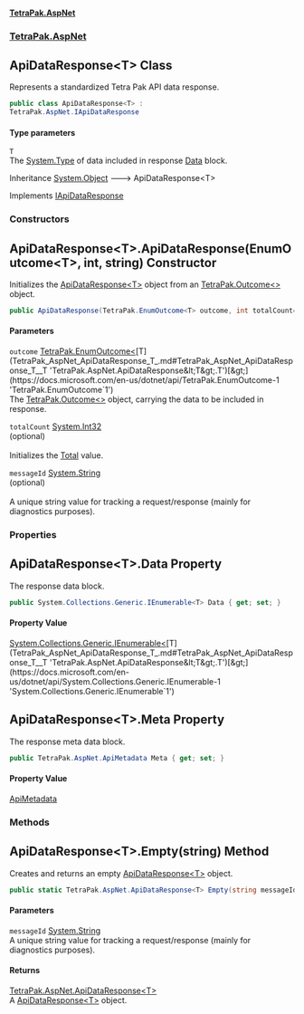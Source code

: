 #### [TetraPak.AspNet](index.md 'index')
### [TetraPak.AspNet](TetraPak_AspNet.md 'TetraPak.AspNet')
## ApiDataResponse&lt;T&gt; Class
Represents a standardized Tetra Pak API data response.  
```csharp
public class ApiDataResponse<T> :
TetraPak.AspNet.IApiDataResponse
```
#### Type parameters
<a name='TetraPak_AspNet_ApiDataResponse_T__T'></a>
`T`  
The [System.Type](https://docs.microsoft.com/en-us/dotnet/api/System.Type 'System.Type') of data included in response [Data](TetraPak_AspNet_ApiDataResponse_T_.md#TetraPak_AspNet_ApiDataResponse_T__Data 'TetraPak.AspNet.ApiDataResponse&lt;T&gt;.Data') block.  
  

Inheritance [System.Object](https://docs.microsoft.com/en-us/dotnet/api/System.Object 'System.Object') &#129106; ApiDataResponse&lt;T&gt;  

Implements [IApiDataResponse](TetraPak_AspNet_IApiDataResponse.md 'TetraPak.AspNet.IApiDataResponse')  
### Constructors
<a name='TetraPak_AspNet_ApiDataResponse_T__ApiDataResponse(TetraPak_EnumOutcome_T__int_string)'></a>
## ApiDataResponse&lt;T&gt;.ApiDataResponse(EnumOutcome&lt;T&gt;, int, string) Constructor
Initializes the [ApiDataResponse&lt;T&gt;](TetraPak_AspNet_ApiDataResponse_T_.md 'TetraPak.AspNet.ApiDataResponse&lt;T&gt;') object from an [TetraPak.Outcome&lt;&gt;](https://docs.microsoft.com/en-us/dotnet/api/TetraPak.Outcome-1 'TetraPak.Outcome`1') object.   
```csharp
public ApiDataResponse(TetraPak.EnumOutcome<T> outcome, int totalCount=-1, string messageId=null);
```
#### Parameters
<a name='TetraPak_AspNet_ApiDataResponse_T__ApiDataResponse(TetraPak_EnumOutcome_T__int_string)_outcome'></a>
`outcome` [TetraPak.EnumOutcome&lt;](https://docs.microsoft.com/en-us/dotnet/api/TetraPak.EnumOutcome-1 'TetraPak.EnumOutcome`1')[T](TetraPak_AspNet_ApiDataResponse_T_.md#TetraPak_AspNet_ApiDataResponse_T__T 'TetraPak.AspNet.ApiDataResponse&lt;T&gt;.T')[&gt;](https://docs.microsoft.com/en-us/dotnet/api/TetraPak.EnumOutcome-1 'TetraPak.EnumOutcome`1')  
The [TetraPak.Outcome&lt;&gt;](https://docs.microsoft.com/en-us/dotnet/api/TetraPak.Outcome-1 'TetraPak.Outcome`1') object, carrying the data to be included in response.  
  
<a name='TetraPak_AspNet_ApiDataResponse_T__ApiDataResponse(TetraPak_EnumOutcome_T__int_string)_totalCount'></a>
`totalCount` [System.Int32](https://docs.microsoft.com/en-us/dotnet/api/System.Int32 'System.Int32')  
(optional)<br/>  
Initializes the [Total](TetraPak_AspNet_ApiMetadata.md#TetraPak_AspNet_ApiMetadata_Total 'TetraPak.AspNet.ApiMetadata.Total') value.   
  
<a name='TetraPak_AspNet_ApiDataResponse_T__ApiDataResponse(TetraPak_EnumOutcome_T__int_string)_messageId'></a>
`messageId` [System.String](https://docs.microsoft.com/en-us/dotnet/api/System.String 'System.String')  
(optional)<br/>  
A unique string value for tracking a request/response (mainly for diagnostics purposes).  
  
  
### Properties
<a name='TetraPak_AspNet_ApiDataResponse_T__Data'></a>
## ApiDataResponse&lt;T&gt;.Data Property
The response data block.   
```csharp
public System.Collections.Generic.IEnumerable<T> Data { get; set; }
```
#### Property Value
[System.Collections.Generic.IEnumerable&lt;](https://docs.microsoft.com/en-us/dotnet/api/System.Collections.Generic.IEnumerable-1 'System.Collections.Generic.IEnumerable`1')[T](TetraPak_AspNet_ApiDataResponse_T_.md#TetraPak_AspNet_ApiDataResponse_T__T 'TetraPak.AspNet.ApiDataResponse&lt;T&gt;.T')[&gt;](https://docs.microsoft.com/en-us/dotnet/api/System.Collections.Generic.IEnumerable-1 'System.Collections.Generic.IEnumerable`1')
  
<a name='TetraPak_AspNet_ApiDataResponse_T__Meta'></a>
## ApiDataResponse&lt;T&gt;.Meta Property
The response meta data block.   
```csharp
public TetraPak.AspNet.ApiMetadata Meta { get; set; }
```
#### Property Value
[ApiMetadata](TetraPak_AspNet_ApiMetadata.md 'TetraPak.AspNet.ApiMetadata')
  
### Methods
<a name='TetraPak_AspNet_ApiDataResponse_T__Empty(string)'></a>
## ApiDataResponse&lt;T&gt;.Empty(string) Method
Creates and returns an empty [ApiDataResponse&lt;T&gt;](TetraPak_AspNet_ApiDataResponse_T_.md 'TetraPak.AspNet.ApiDataResponse&lt;T&gt;') object.  
```csharp
public static TetraPak.AspNet.ApiDataResponse<T> Empty(string messageId=null);
```
#### Parameters
<a name='TetraPak_AspNet_ApiDataResponse_T__Empty(string)_messageId'></a>
`messageId` [System.String](https://docs.microsoft.com/en-us/dotnet/api/System.String 'System.String')  
A unique string value for tracking a request/response (mainly for diagnostics purposes).  
  
#### Returns
[TetraPak.AspNet.ApiDataResponse&lt;](TetraPak_AspNet_ApiDataResponse_T_.md 'TetraPak.AspNet.ApiDataResponse&lt;T&gt;')[T](TetraPak_AspNet_ApiDataResponse_T_.md#TetraPak_AspNet_ApiDataResponse_T__T 'TetraPak.AspNet.ApiDataResponse&lt;T&gt;.T')[&gt;](TetraPak_AspNet_ApiDataResponse_T_.md 'TetraPak.AspNet.ApiDataResponse&lt;T&gt;')  
A [ApiDataResponse&lt;T&gt;](TetraPak_AspNet_ApiDataResponse_T_.md 'TetraPak.AspNet.ApiDataResponse&lt;T&gt;') object.  
  
